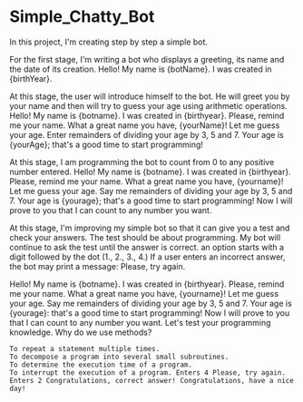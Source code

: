 # Simple_Chatty_Bot
In this project, I'm creating step by step a simple bot.

For the first stage, I'm writing a bot who displays a greeting, its name and the date of its creation. Hello! My name is {botName}. I was created in {birthYear}.

At this stage, the user will introduce himself to the bot. He will greet you by your name and then will try to guess your age using arithmetic operations. Hello! My name is {botname}. I was created in {birthyear}. Please, remind me your name. What a great name you have, {yourName}! Let me guess your age. Enter remainders of dividing your age by 3, 5 and 7. Your age is {yourAge}; that's a good time to start programming!

At this stage, I am programming the bot to count from 0 to any positive number entered. Hello! My name is {botname}. I was created in {birthyear}. Please, remind me your name. What a great name you have, {yourname}! Let me guess your age. Say me remainders of dividing your age by 3, 5 and 7. Your age is {yourage}; that's a good time to start programming! Now I will prove to you that I can count to any number you want.

At this stage, I'm improving my simple bot so that it can give you a test and check your answers. The test should be about programming. My bot will continue to ask the test until the answer is correct. an option starts with a digit followed by the dot (1., 2., 3., 4.) If a user enters an incorrect answer, the bot may print a message: Please, try again.

Hello! My name is {botname}. I was created in {birthyear}. Please, remind me your name. What a great name you have, {yourname}! Let me guess your age. Say me remainders of dividing your age by 3, 5 and 7. Your age is {yourage}: that's a good time to start programming! Now I will prove to you that I can count to any number you want. Let's test your programming knowledge. Why do we use methods?

    To repeat a statement multiple times.
    To decompose a program into several small subroutines.
    To determine the execution time of a program.
    To interrupt the execution of a program. Enters 4 Please, try again. Enters 2 Congratulations, correct answer! Congratulations, have a nice day!
